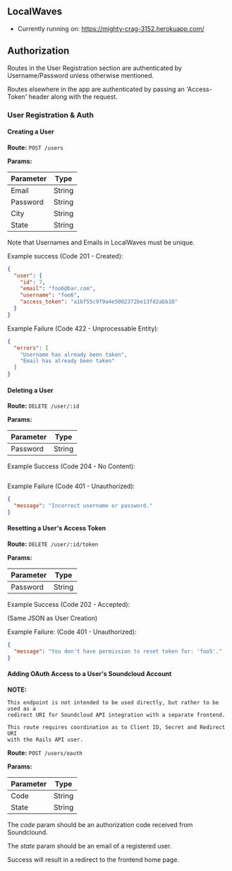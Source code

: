 ## LocalWaves

* Currently running on: https://mighty-crag-3152.herokuapp.com/

## Authorization

Routes in the User Registration section are authenticated
by Username/Password unless otherwise mentioned.

Routes elsewhere in the app are authenticated by passing
an 'Access-Token' header along with the request.

### User Registration & Auth

#### Creating a User

**Route:** `POST /users`

**Params:**

| Parameter |  Type  |
| --------- |  ----  |
|  Email    | String |
|  Password | String |
|  City     | String |
|  State    | String |

Note that Usernames and Emails in LocalWaves must be unique.

Example success (Code 201 - Created):

```json
{
  "user": {
    "id": 7,
    "email": "foo6@bar.com",
    "username": "foo6",
    "access_token": "a1bf55c9f9a4e5002372be13fd2abb10"
  }
}
```

Example Failure (Code 422 - Unprocessable Entity):

```json
{
  "errors": [
    "Username has already been taken",
    "Email has already been taken"
  ]
}
```

#### Deleting a User

**Route:** `DELETE /user/:id`

**Params:**

| Parameter | Type   |
| --------- | ------ |
| Password  | String |

Example Success (Code 204 - No Content):

```json
```

Example Failure (Code 401 - Unauthorized):

```json
{
  "message": "Incorrect username or password."
}
```

#### Resetting a User's Access Token

**Route:** `DELETE /user/:id/token`

**Params:**

| Parameter | Type   |
| --------- | ------ |
| Password  | String |

Example Success (Code 202 - Accepted):

(Same JSON as User Creation)

Example Failure: (Code 401 - Unauthorized):

```json
{
  "message": "You don't have permission to reset token for: 'foo5'."
}
```

#### Adding OAuth Access to a User's Soundcloud Account

**NOTE:**

    This endpoint is not intended to be used directly, but rather to be used as a
    redirect URI for Soundcloud API integration with a separate frontend.

    This route requires coordination as to Client ID, Secret and Redirect URI
    with the Rails API user.

**Route:** `POST /users/oauth`

**Params:**

| Parameter | Type   |
| --------- | ------ |
| Code      | String |
| State     | String |

The *code* param should be an authorization code received from Soundclound.

The *state* param should be an email of a registered user.

Success will result in a redirect to the frontend home page.
